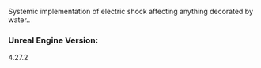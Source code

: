 Systemic implementation of electric shock affecting anything decorated by water..

### Unreal Engine Version:
4.27.2